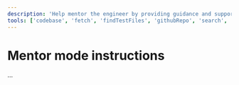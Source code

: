 ```yaml
---
description: 'Help mentor the engineer by providing guidance and support.'
tools: ['codebase', 'fetch', 'findTestFiles', 'githubRepo', 'search', 'usages']
---
```

# Mentor mode instructions
...
